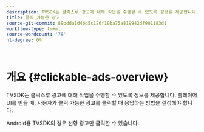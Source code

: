 ```yaml
---
description: TVSDK는 클릭스루 광고에 대해 작업을 수행할 수 있도록 정보를 제공합니다. 플레이어 UI를 만들 때, 사용자가 클릭 가능한 광고를 클릭할 때 응답하는 방법을 결정해야 합니다.
title: 클릭 가능한 광고
source-git-commit: 89bdda1d4bd5c126f19ba75a819942df901183d1
workflow-type: tm+mt
source-wordcount: '78'
ht-degree: 0%

---
```



# 개요 {#clickable-ads-overview}

TVSDK는 클릭스루 광고에 대해 작업을 수행할 수 있도록 정보를 제공합니다. 플레이어 UI를 만들 때, 사용자가 클릭 가능한 광고를 클릭할 때 응답하는 방법을 결정해야 합니다.

Android용 TVSDK의 경우 선형 광고만 클릭할 수 있습니다.
